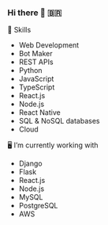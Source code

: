 ### Hi there 👋 🇧🇷

<!--
**FehRoque/FehRoque** is a ✨ _special_ ✨ repository because its `README.md` (this file) appears on your GitHub profile.

Here are some ideas to get you started:

- 🔭 I’m currently working on ...
- 🌱 I’m currently learning ...
- 👯 I’m looking to collaborate on ...
- 🤔 I’m looking for help with ...
- 💬 Ask me about ...
- 📫 How to reach me: ...
- 😄 Pronouns: ...
- ⚡ Fun fact: ...
-->

🤖 Skills
+ Web Development
+ Bot Maker
+ REST APIs
+ Python
+ JavaScript
+ TypeScript
+ React.js 
+ Node.js
+ React Native
+ SQL & NoSQL databases
+ Cloud

🖥️ I’m currently working with
+ Django 
+ Flask
+ React.js
+ Node.js
+ MySQL
+ PostgreSQL
+ AWS

